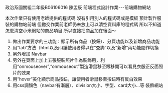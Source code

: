 政治系國關組二年級B06106016 陳孟辰
前端程式設計作業---前端購物網站


本次作業只有使用老師提供的程式碼 沒有引用別人的程式碼或是模板
預計製作服裝的購物站前端 但繳交作業前老師仍未放上可以清空資料庫的程式碼 所以不知道怎麼清空小米網站的商品項目 所以直接把商品加在後面～


1. 做出作業要求的三功能：顯示所有商品（按鈕）、分頁功能以及新增商品功能
2. 用“tab“方法（html以及js)讓使用者得以在“查詢”以及“新增”兩功能間作切換
3. 另外增加 Navbar
4. 另外在頁面上加上五張服裝照片作為裝飾用，利用“onmouseover”,“onmouseout”製造滑鼠移至跟移開可以看見衣服正反面照片的效果
5. 用“hover“美化顯示商品按鈕，讓使用者滑鼠移至按鈕時有反白效果
6. 用css調顏色（navbar有漸層）、division大小、字型、card大小...等 裝飾網站

